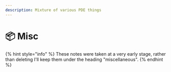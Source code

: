 ```yaml
---
description: Mixture of various PDE things
---
```


# 📦 Misc



{% hint style="info" %}
These notes were taken at a very early stage, rather than deleting I'll keep them under the heading "miscellaneous".
{% endhint %}
